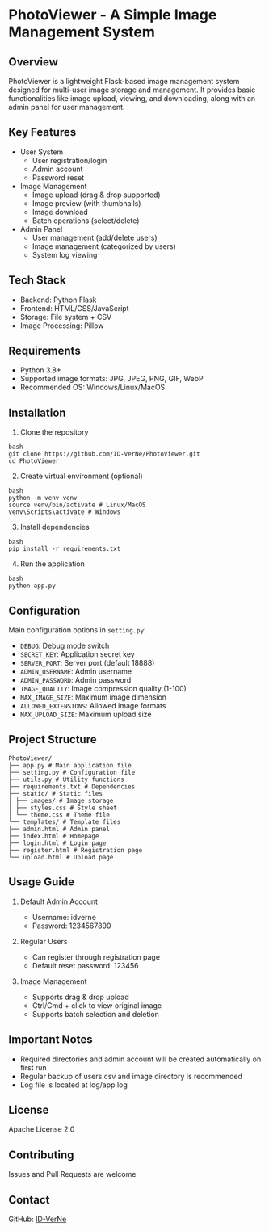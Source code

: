 # PhotoViewer - A Simple Image Management System

## Overview
PhotoViewer is a lightweight Flask-based image management system designed for multi-user image storage and management. It provides basic functionalities like image upload, viewing, and downloading, along with an admin panel for user management.

## Key Features
- User System
  - User registration/login
  - Admin account
  - Password reset
- Image Management
  - Image upload (drag & drop supported)
  - Image preview (with thumbnails)
  - Image download
  - Batch operations (select/delete)
- Admin Panel
  - User management (add/delete users)
  - Image management (categorized by users)
  - System log viewing

## Tech Stack
- Backend: Python Flask
- Frontend: HTML/CSS/JavaScript
- Storage: File system + CSV
- Image Processing: Pillow

## Requirements
- Python 3.8+
- Supported image formats: JPG, JPEG, PNG, GIF, WebP
- Recommended OS: Windows/Linux/MacOS

## Installation
1. Clone the repository

```
bash
git clone https://github.com/ID-VerNe/PhotoViewer.git
cd PhotoViewer
```

2. Create virtual environment (optional)

```
bash
python -m venv venv
source venv/bin/activate # Linux/MacOS
venv\Scripts\activate # Windows
```


3. Install dependencies

```
bash
pip install -r requirements.txt
```

4. Run the application

```
bash
python app.py
```


## Configuration
Main configuration options in `setting.py`:
- `DEBUG`: Debug mode switch
- `SECRET_KEY`: Application secret key
- `SERVER_PORT`: Server port (default 18888)
- `ADMIN_USERNAME`: Admin username
- `ADMIN_PASSWORD`: Admin password
- `IMAGE_QUALITY`: Image compression quality (1-100)
- `MAX_IMAGE_SIZE`: Maximum image dimension
- `ALLOWED_EXTENSIONS`: Allowed image formats
- `MAX_UPLOAD_SIZE`: Maximum upload size

## Project Structure

```
PhotoViewer/
├── app.py # Main application file
├── setting.py # Configuration file
├── utils.py # Utility functions
├── requirements.txt # Dependencies
├── static/ # Static files
│ ├── images/ # Image storage
│ ├── styles.css # Style sheet
│ └── theme.css # Theme file
└── templates/ # Template files
├── admin.html # Admin panel
├── index.html # Homepage
├── login.html # Login page
├── register.html # Registration page
└── upload.html # Upload page
```

## Usage Guide
1. Default Admin Account
   - Username: idverne
   - Password: 1234567890

2. Regular Users
   - Can register through registration page
   - Default reset password: 123456

3. Image Management
   - Supports drag & drop upload
   - Ctrl/Cmd + click to view original image
   - Supports batch selection and deletion

## Important Notes
- Required directories and admin account will be created automatically on first run
- Regular backup of users.csv and image directory is recommended
- Log file is located at log/app.log

## License
Apache License 2.0

## Contributing
Issues and Pull Requests are welcome

## Contact
GitHub: [ID-VerNe](https://github.com/ID-VerNe)